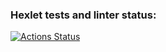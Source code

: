 ### Hexlet tests and linter status:
[![Actions Status](https://github.com/Sardakov/java-project-99/actions/workflows/hexlet-check.yml/badge.svg)](https://github.com/Sardakov/java-project-99/actions)